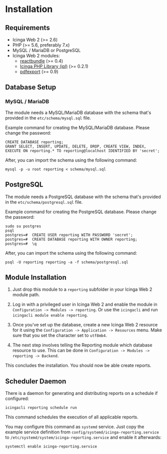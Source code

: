 # Installation <a id="installation"></a>

## Requirements <a id="installation-requirements">

* Icinga Web 2 (&gt;= 2.6)
* PHP (&gt;= 5.6, preferably 7.x)
* MySQL / MariaDB or PostgreSQL
* Icinga Web 2 modules:
  * [reactbundle](https://github.com/Icinga/icingaweb2-module-reactbundle) (>= 0.4)
  * [Icinga PHP Library (ipl)](https://github.com/Icinga/icingaweb2-module-ipl) (>= 0.2.1)
  * [pdfexport](https://github.com/Icinga/icingaweb2-module-pdfexport) (>= 0.9)

## Database Setup <a id="installation-database-setup">

### MySQL / MariaDB

The module needs a MySQL/MariaDB database with the schema that's provided in the `etc/schema/mysql.sql` file.

Example command for creating the MySQL/MariaDB database. Please change the password:

```
CREATE DATABASE reporting;
GRANT SELECT, INSERT, UPDATE, DELETE, DROP, CREATE VIEW, INDEX, EXECUTE ON reporting.* TO reporting@localhost IDENTIFIED BY 'secret';
```

After, you can import the schema using the following command:

```
mysql -p -u root reporting < schema/mysql.sql
```

## PostgreSQL

The module needs a PostgreSQL database with the schema that's provided in the `etc/schema/postgresql.sql` file.

Example command for creating the PostgreSQL database. Please change the password:

```
sudo su postgres
psql
postgres=#  CREATE USER reporting WITH PASSWORD 'secret';
postgres=#  CREATE DATABASE reporting WITH OWNER reporting;
postgres=#  \q
```

After, you can import the schema using the following command:

```
psql -U reporting reporting -a -f schema/postgresql.sql
```

## Module Installation <a id="installation-module">

1. Just drop this module to a `reporting` subfolder in your Icinga Web 2 module path.

2. Log in with a privileged user in Icinga Web 2 and enable the module in `Configuration -> Modules -> reporting`.
Or use the `icingacli` and run `icingacli module enable reporting`.

3. Once you've set up the database, create a new Icinga Web 2 resource for it using the
`Configuration -> Application -> Resources` menu. Make sure that you set the character set to `utf8mb4`.

4. The next step involves telling the Reporting module which database resource to use. This can be done in
`Configuration -> Modules -> reporting -> Backend`.

This concludes the installation. You should now be able create reports.

## Scheduler Daemon <a id="installation-scheduler-daemon">

There is a daemon for generating and distributing reports on a schedule if configured:

```
icingacli reporting schedule run
```

This command schedules the execution of all applicable reports.

You may configure this command as `systemd` service. Just copy the example service definition from
`config/systemd/icinga-reporting.service` to `/etc/systemd/system/icinga-reporting.service` and enable it afterwards:

```
systemctl enable icinga-reporting.service
```
